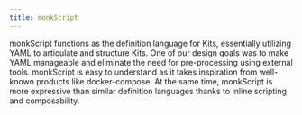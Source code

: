 ```yaml
---
title: monkScript
---
```


monkScript functions as the definition language for Kits, essentially utilizing YAML to articulate and structure Kits. 
One of our design goals was to make YAML manageable and eliminate the need for pre-processing using external tools. monkScript is easy to understand as it takes inspiration from well-known products like docker-compose. At the same time, monkScript is more expressive than similar definition languages thanks to inline scripting and composability. 